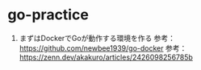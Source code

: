 # go-practice
1. まずはDockerでGoが動作する環境を作る
参考：https://github.com/newbee1939/go-docker
参考：https://zenn.dev/akakuro/articles/2426098256785b